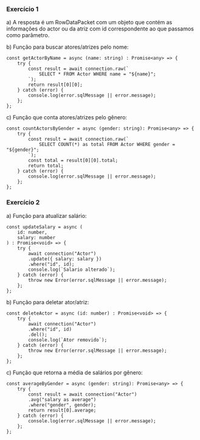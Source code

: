 ### Exercício 1
a) A resposta é um RowDataPacket com um objeto que contém as informações do actor ou da atriz com id correspondente ao que passamos como parâmetro.

b) Função para buscar atores/atrizes pelo nome:
```
const getActorByName = async (name: string) : Promise<any> => {
    try {
        const result = await connection.raw(`
            SELECT * FROM Actor WHERE name = "${name}";
        `);
        return result[0][0];
    } catch (error) {
        console.log(error.sqlMessage || error.message);
    };
};
```

c) Função que conta atores/atrizes pelo gênero:
```
const countActorsByGender = async (gender: string): Promise<any> => {
    try {
        const result = await connection.raw(`
            SELECT COUNT(*) as total FROM Actor WHERE gender = "${gender}";
        `);
        const total = result[0][0].total;
        return total;
    } catch (error) {
        console.log(error.sqlMessage || error.message);
    };
};
```

### Exercício 2
a) Função para atualizar salário:
```
const updateSalary = async (
    id: number, 
    salary: number
) : Promise<void> => {
    try {
        await connection("Actor")
        .update({ salary: salary })
        .where("id", id);
        console.log(`Salario alterado`);
    } catch (error) {
        throw new Error(error.sqlMessage || error.message);
    };
};
```

b) Função para deletar ator/atriz:
```
const deleteActor = async (id: number) : Promise<void> => {
    try {
        await connection("Actor")
        .where("id", id)
        .del();
        console.log(`Ator removido`);
    } catch (error) {
        throw new Error(error.sqlMessage || error.message);
    };
};
```

c) Função que retorna a média de salários por gênero:
```
const averageByGender = async (gender: string): Promise<any> => {
    try {
        const result = await connection("Actor")
        .avg("salary as average")
        .where("gender", gender);
        return result[0].average;
    } catch (error) {
        console.log(error.sqlMessage || error.message);
    };
};
```